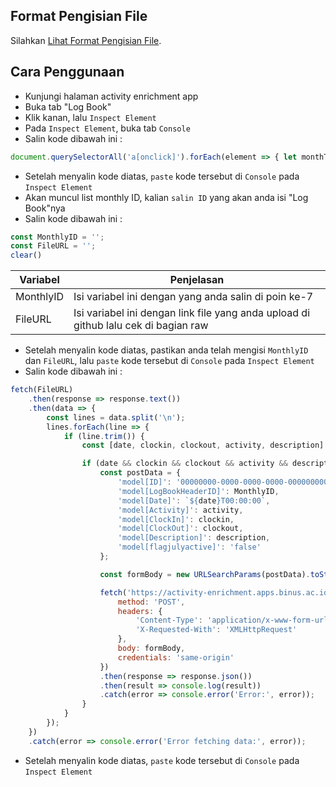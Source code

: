 ## Format Pengisian File
Silahkan [Lihat Format Pengisian File](https://github.com/syauqqii/dump-enrichment/tree/main/Format%20Pengisian).

## Cara Penggunaan
- Kunjungi halaman activity enrichment app
- Buka tab "Log Book"
- Klik kanan, lalu `Inspect Element`
- Pada `Inspect Element`, buka tab `Console`
- Salin kode dibawah ini :
```javascript
document.querySelectorAll('a[onclick]').forEach(element => { let monthText = element.textContent.trim(); let match = element.getAttribute('onclick').match(/tabClick\('([^']+)'\)/); if (match) console.log(`${monthText}: ${match[1]}`); });
```
- Setelah menyalin kode diatas, `paste` kode tersebut di `Console` pada `Inspect Element`
- Akan muncul list monthly ID, kalian `salin ID` yang akan anda isi "Log Book"nya
- Salin kode dibawah ini :
```javascript
const MonthlyID = '';
const FileURL = '';
clear()
```

|Variabel|Penjelasan|
|---|---|
|MonthlyID|Isi variabel ini dengan yang anda salin di poin ke-7|
|FileURL|Isi variabel ini dengan link file yang anda upload di github lalu cek di bagian raw|
- Setelah menyalin kode diatas, pastikan anda telah mengisi `MonthlyID` dan `FileURL`, lalu `paste` kode tersebut di `Console` pada `Inspect Element`
- Salin kode dibawah ini :
```javascript
fetch(FileURL)
    .then(response => response.text())
    .then(data => {
        const lines = data.split('\n');
        lines.forEach(line => {
            if (line.trim()) {
                const [date, clockin, clockout, activity, description] = line.split('|');

                if (date && clockin && clockout && activity && description) {
                    const postData = {
                        'model[ID]': '00000000-0000-0000-0000-000000000000',
                        'model[LogBookHeaderID]': MonthlyID,
                        'model[Date]': `${date}T00:00:00`,
                        'model[Activity]': activity,
                        'model[ClockIn]': clockin,
                        'model[ClockOut]': clockout,
                        'model[Description]': description,
                        'model[flagjulyactive]': 'false'
                    };

                    const formBody = new URLSearchParams(postData).toString();

                    fetch('https://activity-enrichment.apps.binus.ac.id/LogBook/StudentSave', {
                        method: 'POST',
                        headers: {
                            'Content-Type': 'application/x-www-form-urlencoded; charset=UTF-8',
                            'X-Requested-With': 'XMLHttpRequest'
                        },
                        body: formBody,
                        credentials: 'same-origin'
                    })
                    .then(response => response.json())
                    .then(result => console.log(result))
                    .catch(error => console.error('Error:', error));
                }
            }
        });
    })
    .catch(error => console.error('Error fetching data:', error));
```
- Setelah menyalin kode diatas, `paste` kode tersebut di `Console` pada `Inspect Element`
